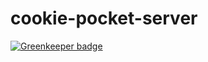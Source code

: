 # cookie-pocket-server

[![Greenkeeper badge](https://badges.greenkeeper.io/marcus-sa/cookie-pocket-server.svg)](https://greenkeeper.io/)